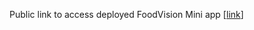 Public link to access deployed FoodVision Mini app [[link](https://huggingface.co/spaces/aashu-0/first_pytorch_space)]
